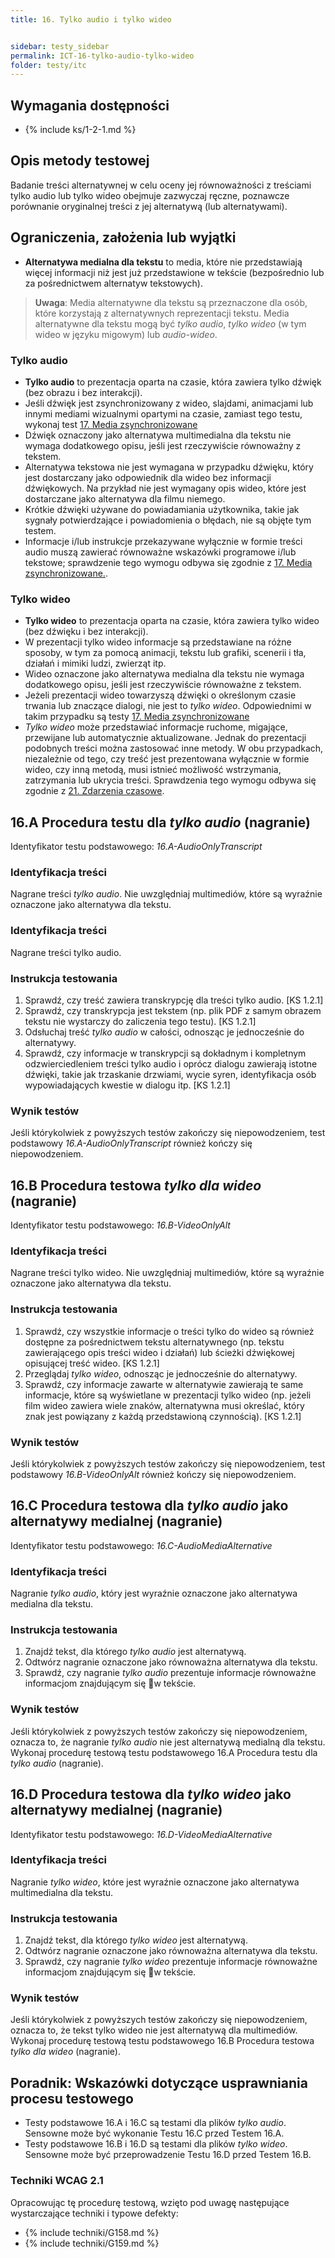 ```yaml
---
title: 16. Tylko audio i tylko wideo


sidebar: testy_sidebar
permalink: ICT-16-tylko-audio-tylko-wideo
folder: testy/itc
---
```


## Wymagania dostępności
- {% include ks/1-2-1.md %}

## Opis metody testowej
Badanie treści alternatywnej w celu oceny jej równoważności z treściami tylko audio lub tylko wideo obejmuje zazwyczaj ręczne, poznawcze porównanie oryginalnej treści z jej alternatywą (lub alternatywami).

## Ograniczenia, założenia lub wyjątki

-   **Alternatywa medialna dla tekstu** to media, które nie przedstawiają więcej informacji niż jest już przedstawione w tekście (bezpośrednio lub za pośrednictwem alternatyw tekstowych). 

> **Uwaga**: Media alternatywne dla tekstu są przeznaczone dla osób, które korzystają z alternatywnych reprezentacji tekstu. Media alternatywne dla tekstu mogą być _tylko audio_, _tylko wideo_ (w tym wideo w języku migowym) lub _audio-wideo_.

### Tylko audio
-   **Tylko audio** to prezentacja oparta na czasie, która zawiera tylko dźwięk (bez obrazu i bez interakcji).
-   Jeśli dźwięk jest zsynchronizowany z wideo, slajdami, animacjami lub innymi mediami wizualnymi opartymi na czasie, zamiast tego testu, wykonaj test [17. Media zsynchronizowane](ICT_17_media-zsynchronizowane)
-   Dźwięk oznaczony jako alternatywa multimedialna dla tekstu nie wymaga dodatkowego opisu, jeśli jest rzeczywiście równoważny z tekstem.
-   Alternatywa tekstowa nie jest wymagana w przypadku dźwięku, który jest dostarczany jako odpowiednik dla wideo bez informacji dźwiękowych. Na przykład nie jest wymagany opis wideo, które jest dostarczane jako alternatywa dla filmu niemego.
-   Krótkie dźwięki używane do powiadamiania użytkownika, takie jak sygnały potwierdzające i powiadomienia o błędach, nie są objęte tym testem.
-   Informacje i/lub instrukcje przekazywane wyłącznie w formie treści audio muszą zawierać równoważne wskazówki programowe i/lub tekstowe; sprawdzenie tego wymogu odbywa się zgodnie z [17. Media zsynchronizowane.](ICT_17_media-zsynchronizowane).

### Tylko wideo
-   **Tylko wideo** to prezentacja oparta na czasie, która zawiera tylko wideo (bez dźwięku i bez interakcji).
-   W prezentacji tylko wideo informacje są przedstawiane na różne sposoby, w tym za pomocą animacji, tekstu lub grafiki, scenerii i tła, działań i mimiki ludzi, zwierząt itp.
-   Wideo oznaczone jako alternatywa medialna dla tekstu nie wymaga dodatkowego opisu, jeśli jest rzeczywiście równoważne z tekstem.
-   Jeżeli prezentacji wideo towarzyszą dźwięki o określonym czasie trwania lub znaczące dialogi, nie jest to _tylko wideo_. Odpowiednimi w takim przypadku są testy [17. Media zsynchronizowane](ICT_17_media-zsynchronizowane)
-   _Tylko wideo_ może przedstawiać informacje ruchome, migające, przewijane lub automatycznie aktualizowane. Jednak do prezentacji podobnych treści można zastosować inne metody. W obu przypadkach, niezależnie od tego, czy treść jest prezentowana wyłącznie w formie wideo, czy inną metodą, musi istnieć możliwość wstrzymania, zatrzymania lub ukrycia treści. Sprawdzenia tego wymogu odbywa się zgodnie z [21. Zdarzenia czasowe](ICT_21_limity-czasu).

## 16.A Procedura testu dla _tylko audio_ (nagranie)
Identyfikator testu podstawowego: _16.A-AudioOnlyTranscript_

### Identyfikacja treści
Nagrane treści _tylko audio_. Nie uwzględniaj multimediów, które są wyraźnie oznaczone jako alternatywa dla tekstu.

### Identyfikacja treści
Nagrane treści tylko audio.

### Instrukcja testowania
1.  Sprawdź, czy treść zawiera transkrypcję dla treści tylko audio. [KS 1.2.1]
2.  Sprawdź, czy transkrypcja jest tekstem (np. plik PDF z samym obrazem tekstu nie wystarczy do zaliczenia tego testu). [KS 1.2.1]
3.  Odsłuchaj treść _tylko audio_ w całości, odnosząc je jednocześnie do alternatywy.
4.  Sprawdź, czy informacje w transkrypcji są dokładnym i kompletnym odzwierciedleniem treści tylko audio i  oprócz dialogu zawierają istotne dźwięki, takie jak trzaskanie drzwiami, wycie syren, identyfikacja osób wypowiadających kwestie w dialogu itp. [KS 1.2.1]

### Wynik testów
Jeśli którykolwiek z powyższych testów zakończy się niepowodzeniem, test podstawowy _16.A-AudioOnlyTranscript_ również kończy się niepowodzeniem.

## 16.B Procedura testowa _tylko dla wideo_ (nagranie)
Identyfikator testu podstawowego: _16.B-VideoOnlyAlt_

### Identyfikacja treści
Nagrane treści tylko wideo. Nie uwzględniaj multimediów, które są wyraźnie oznaczone jako alternatywa dla tekstu.

### Instrukcja testowania
1.  Sprawdź, czy wszystkie informacje o treści tylko do wideo są również dostępne za pośrednictwem tekstu alternatywnego (np. tekstu zawierającego opis treści wideo i działań) lub ścieżki dźwiękowej opisującej treść wideo. [KS 1.2.1]
2.  Przeglądaj _tylko wideo_, odnosząc je jednocześnie do alternatywy.
3.  Sprawdź, czy informacje zawarte w alternatywie zawierają te same informacje, które są wyświetlane w prezentacji tylko wideo (np. jeżeli film wideo zawiera wiele znaków, alternatywna musi określać, który znak jest powiązany z każdą przedstawioną czynnością). [KS 1.2.1]

### Wynik testów
Jeśli którykolwiek z powyższych testów zakończy się niepowodzeniem, test podstawowy _16.B-VideoOnlyAlt_ również kończy się niepowodzeniem.

## 16.C Procedura testowa dla _tylko audio_ jako alternatywy medialnej (nagranie)
Identyfikator testu podstawowego: _16.C-AudioMediaAlternative_

### Identyfikacja treści
Nagranie _tylko audio_, który jest wyraźnie oznaczone jako alternatywa medialna dla tekstu.

### Instrukcja testowania
1.	Znajdź tekst, dla którego _tylko audio_ jest alternatywą.
2.	Odtwórz nagranie oznaczone jako równoważna alternatywa dla tekstu.
3.	Sprawdź, czy nagranie _tylko audio_  prezentuje informacje równoważne informacjom znajdującym się w tekście.

### Wynik testów
Jeśli którykolwiek z powyższych testów zakończy się niepowodzeniem, oznacza to, że nagranie _tylko audio_ nie jest alternatywą medialną dla tekstu. Wykonaj procedurę testową testu podstawowego 16.A Procedura testu dla _tylko audio_ (nagranie).

## 16.D Procedura testowa dla _tylko wideo_ jako alternatywy medialnej (nagranie)
Identyfikator testu podstawowego: _16.D-VideoMediaAlternative_

### Identyfikacja treści
Nagranie _tylko wideo_, które jest wyraźnie oznaczone jako alternatywa multimedialna dla tekstu.

### Instrukcja testowania
1.	Znajdź tekst, dla którego _tylko wideo_ jest alternatywą.
2.	Odtwórz nagranie oznaczone jako równoważna alternatywa dla tekstu.
3.	Sprawdź, czy nagranie _tylko wideo_  prezentuje informacje równoważne informacjom znajdującym się w tekście.

### Wynik testów
Jeśli którykolwiek z powyższych testów zakończy się niepowodzeniem, oznacza to, że tekst tylko wideo nie jest alternatywą dla multimediów. Wykonaj procedurę testową testu podstawowego 16.B Procedura testowa _tylko dla wideo_ (nagranie).

##  Poradnik: Wskazówki dotyczące usprawniania procesu testowego
-   Testy podstawowe 16.A i 16.C są testami dla plików _tylko audio_. Sensowne może być wykonanie Testu 16.C przed Testem 16.A.
-   Testy podstawowe 16.B i 16.D są testami dla plików _tylko wideo_. Sensowne może być przeprowadzenie Testu 16.D przed Testem 16.B.

### Techniki WCAG 2.1
Opracowując tę procedurę testową, wzięto pod uwagę następujące wystarczające techniki i typowe defekty:

- {% include techniki/G158.md %}
- {% include techniki/G159.md %}